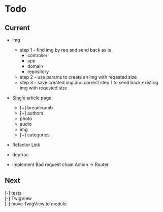 # Todo

## Current

- img
  - step 1 - find img by req and send back as is
    - controller
    - app
    - domain
    - repository
  - step 2 - use params to create an img with reqested size
  - step 3 - save created img and correct step 1 to send back existing img with reqested size

- Single article page  
  - [+] breadcramb  
  - [+] authors  
  - photo  
  - audio  
  - img  
  - [+] categories
- Refactor Link  
- deptrac  
- implement Bad request chain Action -> Router

## Next

[-] tests  
    [-] TwigView  
[-] move TwigView to module  
